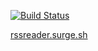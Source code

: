 [![Build Status](https://travis-ci.org/infl4me/rss-reader.svg?branch=master)](https://travis-ci.org/infl4me/project-lvl3-s402)

[rssreader.surge.sh](https://rssreader.surge.sh/)
